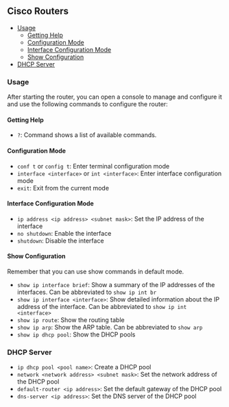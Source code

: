 ## Cisco Routers


* [Usage](#usage)
    * [Getting Help](#getting-help)
    * [Configuration Mode](#configuration-mode)
    * [Interface Configuration Mode](#interface-configuration-mode)
    * [Show Configuration](#show-configuration)
* [DHCP Server](#dhcp-server)
### Usage
After starting the router, you can open a console to manage and configure it and use the following commands to configure the router:

#### Getting Help
* `?`: Command shows a list of available commands.

#### Configuration Mode
*  `conf t` or `config t`: Enter terminal configuration mode
* `interface <interface>` or `int <interface>`: Enter interface configuration mode
* `exit`: Exit from the current mode

#### Interface Configuration Mode
* `ip address <ip address> <subnet mask>`: Set the IP address of the interface
* `no shutdown`: Enable the interface
* `shutdown`: Disable the interface

#### Show Configuration
Remember that you can use show commands in default mode.

* `show ip interface brief`: Show a summary of the IP addresses of the interfaces. Can be abbreviated to `show ip int br`
* `show ip interface <interface>`: Show detailed information about the IP address of the interface. Can be abbreviated to `show ip int <interface>`
* `show ip route`: Show the routing table
* `show ip arp`: Show the ARP table. Can be abbreviated to `show arp`
* `show ip dhcp pool`: Show the DHCP pools 

### DHCP Server
* `ip dhcp pool <pool name>`: Create a DHCP pool
* `network <network address> <subnet mask>`: Set the network address of the DHCP pool
* `default-router <ip address>`: Set the default gateway of the DHCP pool
* `dns-server <ip address>`: Set the DNS server of the DHCP pool
